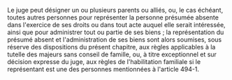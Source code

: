 Le juge peut désigner un ou plusieurs parents ou alliés, ou, le cas échéant, toutes autres personnes pour représenter la personne présumée absente dans l'exercice de ses droits ou dans tout acte auquel elle serait intéressée, ainsi que pour administrer tout ou partie de ses biens ; la représentation du présumé absent et l'administration de ses biens sont alors soumises, sous réserve des dispositions du présent chapitre, aux règles applicables à la tutelle des majeurs sans conseil de famille, ou, à titre exceptionnel et sur décision expresse du juge, aux règles de l'habilitation familiale si le représentant est une des personnes mentionnées à l'article 494-1.

